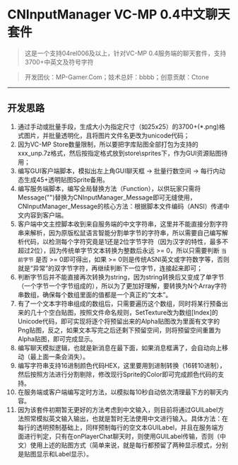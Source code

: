 # CNInputManager VC-MP 0.4中文聊天套件

> 这是一个支持04rel006及以上，针对VC-MP 0.4服务端的聊天套件，支持3700+中英文及符号字符

> 开发团伙：MP-Gamer.Com；妓术总奸：bbbb；创意贡献：Ctone

---

##  开发思路

1. 通过手动或批量手段，生成大小为指定尺寸（如25x25）的3700+(*.png)格式图片，并批量透明化，且将图片文件名更改为unicode代码；
2. 因为VC-MP Store数量限制，所以要把字库贴图全部打包为支持的xxx_unp.7z格式，然后按指定格式放到store\sprites下，作为GUI资源贴图待用；
3. 编写GUI客户端脚本，模拟出左上角GUI聊天框 -> 批量行数空间 -> 每行内动态生成45+透明贴图Sprite备用。
4. 编写服务端脚本，编写全局替换方法（Function），以供玩家只需将Message("")替换为CNInputManager_Message即可无缝使用，CNInputManager_Message的核心方法：根据脚本文件编码（ANSI）传递中文内容到客户端。
5. 客户端中文主控脚本收到来自服务端的中文字符串，这里并不能直接分割字符串来解析，因为原版松鼠语言智能分割单字节的字符串，所以需要自己编写解析代码，以检测每个字符究竟是1还是2位字节字符（因为汉字的特性，最多不超过2位），因为传统单字节文本转换为整数后永远 >= 0，所以只需要判断 `当前字节` 是否 >= 0即可得出，如果 >= 0则是传统ASNI英文或字符数字等，否则就是“异常”的双字节字符，再继续判断下一位字节，连接起来即可；
6. 判断字节后并不能直接再次转换为string，因为string转换后又变成了单字节（一个字节一个字节组成的），所以为了更加好理解，要转换为N个Array字符串数组，确保每个数组里面的值都是一个真正的“文本”。
7. 有了一个文本字符串组成的数组后，只需要遍历这个数组，同时将某行预备出来的几十个空白贴图，按照文件命名规则，SetTexture改为数组[Index]的Unicode代码，即可实现将逐个将预留出来的Alpha贴图改为里面有文字的Png贴图，反之，如果文本写完之后还剩下预留空间，则将预留空间重置为Alpha贴图，即可完成显示。
8. 编写聊天模拟逻辑，也就是新消息在最下面，如果消息框满了，会自动向上移动（最上面一条会消失）。
9. 编写字符串支持16进制颜色代码HEX，这里要用到进制转换（16转10进制），然后按照方法进行分割剔除，修改现行Sprite的Color即可完成颜色代码的支持。
10. 在服务端或客户端编写定时方法，以模拟每10秒自动依次清理最下方的聊天内容。
11. 因为该套件初期暂无更好的方法考虑到中文输入，则目前将通过GUILabel方法照常模拟英文输入输出，也就是暂时无法使用中文进行输入。具体方法：在每行的透明预制基础上，同样预制每行的空文本GUILabel，并且在服务端方面进行判定，只有在onPlayerChat聊天时，则使用GUILabel传输，否则（中文）使用上述的贴图方式（简单来说，就是每行都预留了两种显示模式，分别是贴图显示和Label显示）。
